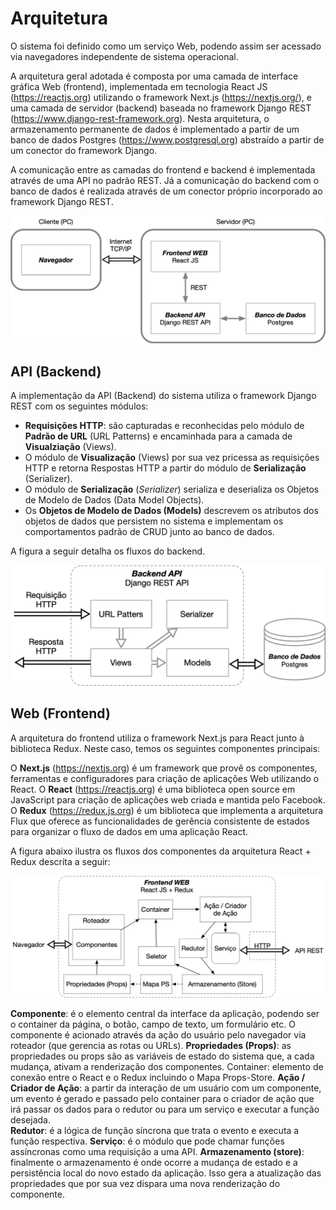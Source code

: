 # Arquitetura

O sistema foi definido como um serviço Web, podendo assim ser acessado via navegadores independente de sistema operacional. 

A arquitetura geral adotada é composta por uma camada de interface gráfica Web (frontend), implementada em tecnologia React JS (https://reactjs.org) utilizando o framework Next.js (https://nextjs.org/), e uma camada de servidor (backend) baseada no framework Django REST (https://www.django-rest-framework.org). Nesta arquitetura, o armazenamento permanente de dados é implementado a partir de um banco de dados Postgres (https://www.postgresql.org) abstraído a partir de um conector do framework Django.

A comunicação entre as camadas do frontend e backend é implementada através de uma API no padrão REST. Já a comunicação do backend com o banco de dados é realizada através de um conector próprio incorporado ao framework Django REST. 

![Arquitetura](../assets/images/Arquitetura_Geral.png)

## API (Backend)

A implementação da API (Backend) do sistema utiliza o framework Django REST com os seguintes módulos:
- **Requisições HTTP**: são capturadas e reconhecidas pelo módulo de **Padrão de URL** (URL  Patterns) e encaminhada para a camada de **Visualziação** (Views).
- O módulo de **Visualização** (Views) por sua vez pricessa as requisições HTTP e retorna Respostas HTTP a partir do módulo de **Serialização** (Serializer).
- O módulo de **Serialização** (*Serializer*) serializa e deserializa os Objetos de Modelo de Dados (Data Model Objects).
- Os **Objetos de Modelo de Dados (Models)** descrevem os atributos dos objetos de dados que persistem no sistema e implementam os comportamentos padrão de CRUD junto ao banco de dados.

A figura a seguir detalha os fluxos do backend.

![Arquitetura API](../assets/images/Arquitetura_Backend.png)

## Web (Frontend)

A arquitetura do frontend utiliza o framework Next.js para React junto à biblioteca Redux. Neste caso, temos os seguintes componentes principais:

O **Next.js** (https://nextjs.org) é um framework que provê os componentes, ferramentas e configuradores para criação de aplicações Web utilizando o React. 
O **React** (https://reactjs.org) é uma biblioteca open source em JavaScript para criação de aplicações web criada e mantida pelo Facebook.
O **Redux** (https://redux.js.org) é um biblioteca que implementa a arquitetura Flux que oferece as funcionalidades de gerência consistente de estados para organizar o fluxo de dados em uma aplicação React.

A figura abaixo ilustra os fluxos dos componentes da arquitetura React + Redux descrita a seguir:

![Arquitetura WEB](../assets/images/Arquitetura_Frontend.png)

**Componente**: é o elemento central da interface da aplicação, podendo ser o container da página, o botão, campo de texto, um formulário etc. O componente é acionado através da ação do usuário pelo navegador via roteador (que gerencia as rotas ou URLs). 
**Propriedades (Props)**: as propriedades ou props são as variáveis de estado do sistema que, a cada mudança, ativam a renderização dos componentes.
Container: elemento de conexão entre o React e o Redux incluindo o Mapa Props-Store.
**Ação / Criador de Ação**: a partir da interação de um usuário com um componente, um evento é gerado e passado pelo container para o criador de ação que irá passar os dados para o redutor ou para um serviço e executar a função desejada.  
**Redutor**: é a lógica de função síncrona que trata o evento e executa a função respectiva.
**Serviço**: é o módulo que pode chamar funções assíncronas como uma requisição a uma API.
**Armazenamento (store)**: finalmente o armazenamento é onde ocorre a mudança de estado e a persistência local do novo estado da aplicação. Isso gera a atualização das propriedades que por sua vez dispara uma nova renderização do componente.
